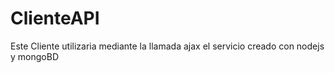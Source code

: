 # ClienteAPI

Este Cliente utilizaria mediante la llamada ajax el servicio creado con nodejs y mongoBD
